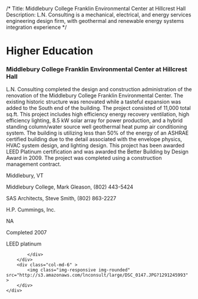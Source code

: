 /*
Title: Middlebury College Franklin Environmental Center at Hillcrest Hall
Description: L.N. Consulting is a mechanical, electrical, and energy services engineering design firm, with geothermal and renewable energy systems integration experience
*/

# Higher Education

<div>
	<div class="row">
		<div class="col-md-6" >
			<div class="well" >
				<h3>Middlebury College Franklin Environmental Center at Hillcrest Hall</h3>
				<p>
   
   L.N. Consulting completed the design and construction administration of the renovation of the Middlebury College Franklin Environmental Center.  The existing historic structure was renovated while a tasteful expansion was added to the South end of the building.  The project consisted of 11,000 total sq.ft.  This project includes high efficiency energy recovery ventilation, high efficiency lighting, 8.5 kW solar array for power production, and a hybrid standing column/water source well geothermal heat pump air conditioning system.  The building is utilizing less than 50% of the energy of an ASHRAE certified building due to the detail associated with the envelope physics, HVAC system design, and lighting design.  This project has been awarded LEED Platinum certification and was awarded the Better Building by Design Award in 2009.  The project was completed using a construction management contract.
</p>
				<p>Middlebury, VT</p>
				<p>Middlebury College, Mark Gleason, (802) 443-5424</p>
				<p>SAS Architects, Steve Smith, (802) 863-2227</p>
				<p>H.P. Cummings, Inc.</p>
				<p>NA</p>
				<p>Completed 2007</p>
				<p>LEED platinum</p>
				
			</div>
		</div>
		<div class="col-md-6" >
			<img class="img-responsive img-rounded" src="http://s3.amazonaws.com/lnconsult/large/DSC_0147.JPG?1291245993" >
		</div>
	</div>
</div>